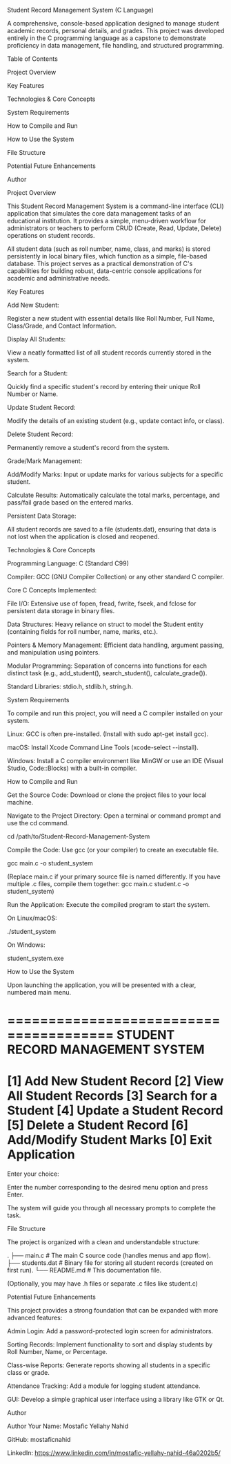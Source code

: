 Student Record Management System (C Language)

A comprehensive, console-based application designed to manage student academic records, personal details, and grades. This project was developed entirely in the C programming language as a capstone to demonstrate proficiency in data management, file handling, and structured programming.

Table of Contents

Project Overview

Key Features

Technologies & Core Concepts

System Requirements

How to Compile and Run

How to Use the System

File Structure

Potential Future Enhancements

Author

Project Overview

This Student Record Management System is a command-line interface (CLI) application that simulates the core data management tasks of an educational institution. It provides a simple, menu-driven workflow for administrators or teachers to perform CRUD (Create, Read, Update, Delete) operations on student records.

All student data (such as roll number, name, class, and marks) is stored persistently in local binary files, which function as a simple, file-based database. This project serves as a practical demonstration of C's capabilities for building robust, data-centric console applications for academic and administrative needs.

Key Features

Add New Student:

Register a new student with essential details like Roll Number, Full Name, Class/Grade, and Contact Information.

Display All Students:

View a neatly formatted list of all student records currently stored in the system.

Search for a Student:

Quickly find a specific student's record by entering their unique Roll Number or Name.

Update Student Record:

Modify the details of an existing student (e.g., update contact info, or class).

Delete Student Record:

Permanently remove a student's record from the system.

Grade/Mark Management:

Add/Modify Marks: Input or update marks for various subjects for a specific student.

Calculate Results: Automatically calculate the total marks, percentage, and pass/fail grade based on the entered marks.

Persistent Data Storage:

All student records are saved to a file (students.dat), ensuring that data is not lost when the application is closed and reopened.

Technologies & Core Concepts

Programming Language: C (Standard C99)

Compiler: GCC (GNU Compiler Collection) or any other standard C compiler.

Core C Concepts Implemented:

File I/O: Extensive use of fopen, fread, fwrite, fseek, and fclose for persistent data storage in binary files.

Data Structures: Heavy reliance on struct to model the Student entity (containing fields for roll number, name, marks, etc.).

Pointers & Memory Management: Efficient data handling, argument passing, and manipulation using pointers.

Modular Programming: Separation of concerns into functions for each distinct task (e.g., add_student(), search_student(), calculate_grade()).

Standard Libraries: stdio.h, stdlib.h, string.h.

System Requirements

To compile and run this project, you will need a C compiler installed on your system.

Linux: GCC is often pre-installed. (Install with sudo apt-get install gcc).

macOS: Install Xcode Command Line Tools (xcode-select --install).

Windows: Install a C compiler environment like MinGW or use an IDE (Visual Studio, Code::Blocks) with a built-in compiler.

How to Compile and Run

Get the Source Code:
Download or clone the project files to your local machine.

Navigate to the Project Directory:
Open a terminal or command prompt and use the cd command.

cd /path/to/Student-Record-Management-System


Compile the Code:
Use gcc (or your compiler) to create an executable file.

gcc main.c -o student_system


(Replace main.c if your primary source file is named differently. If you have multiple .c files, compile them together: gcc main.c student.c -o student_system)

Run the Application:
Execute the compiled program to start the system.

On Linux/macOS:

./student_system


On Windows:

student_system.exe


How to Use the System

Upon launching the application, you will be presented with a clear, numbered main menu.

=======================================
   STUDENT RECORD MANAGEMENT SYSTEM
=======================================
[1] Add New Student Record
[2] View All Student Records
[3] Search for a Student
[4] Update a Student Record
[5] Delete a Student Record
[6] Add/Modify Student Marks
[0] Exit Application
=======================================
Enter your choice:


Enter the number corresponding to the desired menu option and press Enter.

The system will guide you through all necessary prompts to complete the task.

File Structure

The project is organized with a clean and understandable structure:

.
├── main.c              # The main C source code (handles menus and app flow).
├── students.dat        # Binary file for storing all student records (created on first run).
└── README.md           # This documentation file.


(Optionally, you may have .h files or separate .c files like student.c)

Potential Future Enhancements

This project provides a strong foundation that can be expanded with more advanced features:

Admin Login: Add a password-protected login screen for administrators.

Sorting Records: Implement functionality to sort and display students by Roll Number, Name, or Percentage.

Class-wise Reports: Generate reports showing all students in a specific class or grade.

Attendance Tracking: Add a module for logging student attendance.

GUI: Develop a simple graphical user interface using a library like GTK or Qt.

Author

Author Your Name: Mostafic Yellahy Nahid

GitHub: mostaficnahid

LinkedIn: https://www.linkedin.com/in/mostafic-yellahy-nahid-46a0202b5/
